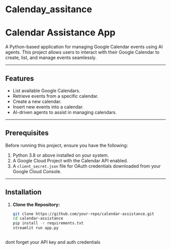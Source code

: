 # Calenday_assitance

# Calendar Assistance App

A Python-based application for managing Google Calendar events using AI agents. This project allows users to interact with their Google Calendar to create, list, and manage events seamlessly.

---

## Features

- List available Google Calendars.
- Retrieve events from a specific calendar.
- Create a new calendar.
- Insert new events into a calendar.
- AI-driven agents to assist in managing calendars.

---

## Prerequisites

Before running this project, ensure you have the following:

1. Python 3.8 or above installed on your system.
2. A Google Cloud Project with the Calendar API enabled.
3. A `client_secret.json` file for OAuth credentials downloaded from your Google Cloud Console.

---

## Installation

1. **Clone the Repository:**
   ```bash
   git clone https://github.com/your-repo/calendar-assistance.git
   cd calendar-assistance
   pip install -r requirements.txt
   streamlit run app.py



dont forget your API key and auth credentials
